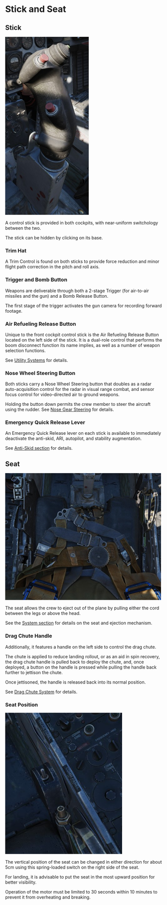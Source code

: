 # Stick and Seat

## Stick

![Stick](../../img/stick.jpg)

A control stick is provided in both cockpits, with near-uniform switchology
between the two.

The stick can be hidden by clicking on its base.

### Trim Hat

A Trim Control is found on both sticks to provide force reduction and minor
flight path correction in the pitch and roll axis.

### Trigger and Bomb Button

Weapons are deliverable through both a 2-stage Trigger (for air-to-air missiles
and the gun) and a Bomb Release Button.

The first stage of the trigger activates the gun camera for recording forward
footage.

### Air Refueling Release Button

Unique to the front cockpit control stick is the Air Refueling Release Button
located on the left side of the stick. It is a dual-role control that performs
the boom disconnect function its name implies, as well as a number of weapon
selection functions.

See [Utility Systems](../../systems/utility.md#air-refueling-release-button) for
details.

### Nose Wheel Steering Button

Both sticks carry a Nose Wheel Steering button that doubles as a radar
auto-acquisition control for the radar in visual range combat, and sensor focus
control for video-directed air to ground weapons.

Holding the button down permits the crew member to steer the aircraft using the
rudder. See
[Nose Gear Steering](../../systems/flight_controls_gear/gear_ground_handling.md#nose-gear-steering)
for details.

### Emergency Quick Release Lever

An Emergency Quick Release lever on each stick is available to immediately
deactivate the anti-skid, ARI, autopilot, and stability augmentation.

See
[Anti-Skid section](../../systems/flight_controls_gear/gear_ground_handling.md#emergency-anti-skid-quick-release-lever)
for details.

## Seat

![Seat](../../img/seat.jpg)

The seat allows the crew to eject out of the plane by pulling either the cord
between the legs or above the head.

See the [System section](../../systems/emergency.md#ejection-seats) for details
on the seat and ejection mechanism.

### Drag Chute Handle

Additionally, it features a handle on the left side to control the drag chute.

The chute is applied to reduce landing rollout, or as an aid in spin recovery,
the drag chute handle is pulled back to deploy the chute, and, once deployed, a
button on the handle is pressed while pulling the handle back further to
jettison the chute.

Once jettisoned, the handle is released back into its normal position.

See [Drag Chute System](../../systems/flight_controls_gear/gear_ground_handling.md#drag-chute-system)
for details.

### Seat Position

![pilot_seat_switch](../../img/pilot_seat_switch.jpg)

The vertical position of the seat can be changed in either direction for about
5cm using this spring-loaded switch on the right side of the seat.

For landing, it is advisable to put the seat in the most upward position for
better visibility.

Operation of the motor must be limited to 30 seconds within 10 minutes to
prevent it from overheating and breaking.
